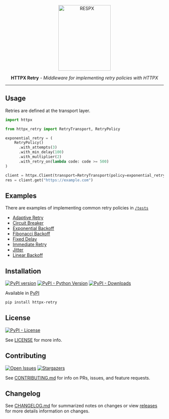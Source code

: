 <p align="center">
  <img width="166" height="208" src="https://raw.githubusercontent.com/mharrisb1/httpx-retry/main/docs/img/httpx-retry.png" alt='RESPX'>
</p>
<p align="center">
  <strong>HTTPX Retry</strong> <em>- Middleware for implementing retry policies with HTTPX</em>
</p>

---

## Usage

Retries are defined at the transport layer.

```python
import httpx

from httpx_retry import RetryTransport, RetryPolicy

exponential_retry = (
    RetryPolicy()
      .with_attempts(3)
      .with_min_delay(100)
      .with_multiplier(2)
      .with_retry_on(lambda code: code >= 500)
)

client = httpx.Client(transport=RetryTransport(policy=exponential_retry))
res = client.get("https://example.com")
```

## Examples

There are examples of implementing common retry policies in [`/tests`](./tests)

- [Adaptive Retry](./tests/test_adaptive_retry.py)
- [Circuit Breaker](./tests/test_circuit_breaker.py)
- [Exponential Backoff](./tests/test_exponential_backoff.py)
- [Fibonacci Backoff](./tests/test_fibonacci_backoff.py)
- [Fixed Delay](./tests/test_fixed_delay.py)
- [Immediate Retry](./tests/test_immediate_retry.py)
- [Jitter](./tests/test_jitter.py)
- [Linear Backoff](./tests/test_linear_backoff.py)

## Installation

[![PyPI version](https://badge.fury.io/py/httpx-retry.svg)](https://badge.fury.io/py/httpx-retry)
[![PyPI - Python Version](https://img.shields.io/pypi/pyversions/httpx-retry.svg)](https://pypi.org/project/httpx-retry/)
[![PyPI - Downloads](https://img.shields.io/pypi/dm/httpx-retry)](https://pypi.org/project/httpx-retry/)

Available in [PyPI](https://pypi.org/project/httpx-retry)

```sh
pip install httpx-retry
```

## License

[![PyPI - License](https://img.shields.io/pypi/l/httpx-retry)](https://opensource.org/blog/license/mit)

See [LICENSE](https://github.com/mharrisb1/httpx-retry/blob/main/LICENSE) for more info.

## Contributing

[![Open Issues](https://img.shields.io/github/issues/mharrisb1/httpx-retry)](https://github.com/mharrisb1/httpx-retry/issues)
[![Stargazers](https://img.shields.io/github/stars/mharrisb1/httpx-retry?style)](https://pypistats.org/packages/httpx-retry)

See [CONTRIBUTING.md](https://github.com/mharrisb1/httpx-retry/blob/main/CONTRIBUTING.md) for info on PRs, issues, and feature requests.

## Changelog

See [CHANGELOG.md](https://github.com/mharrisb1/httpx-retry/blob/main/CHANGELOG.md) for summarized notes on changes or view [releases](https://github.com/mharrisb1/httpx-retry/releases) for more details information on changes.

